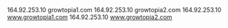 164.92.253.10 growtopia1.com
164.92.253.10 growtopia2.com
164.92.253.10 www.growtopia1.com
164.92.253.10 www.growtopia2.com